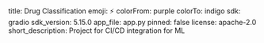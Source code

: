 title: Drug Classification
emoji: ⚡
colorFrom: purple
colorTo: indigo
sdk: gradio
sdk_version: 5.15.0
app_file: app.py
pinned: false
license: apache-2.0
short_description: Project for CI/CD integration for ML
